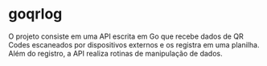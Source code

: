 # goqrlog
O projeto consiste em uma API escrita em Go que recebe dados de QR Codes escaneados por dispositivos externos e os registra em uma planilha. Além do registro, a API realiza rotinas de manipulação de dados.
